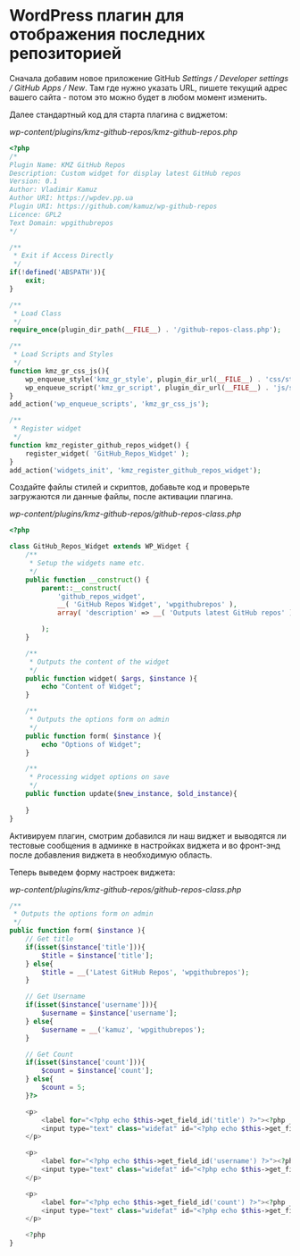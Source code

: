 # WordPress плагин для отображения последних репозиторией

Сначала добавим новое приложение GitHub *Settings / Developer settings / GitHub Apps / New*. Там где нужно указать URL, пишете текущий адрес вашего сайта - потом это можно будет в любом момент изменить.

Далее стандартный код для старта плагина с виджетом:

*wp-content/plugins/kmz-github-repos/kmz-github-repos.php*

```php
<?php
/*
Plugin Name: KMZ GitHub Repos
Description: Custom widget for display latest GitHub repos
Version: 0.1
Author: Vladimir Kamuz
Author URI: https://wpdev.pp.ua
Plugin URI: https://github.com/kamuz/wp-github-repos
Licence: GPL2
Text Domain: wpgithubrepos
*/

/**
 * Exit if Access Directly
 */
if(!defined('ABSPATH')){
    exit;
}

/**
 * Load Class
 */
require_once(plugin_dir_path(__FILE__) . '/github-repos-class.php');

/**
 * Load Scripts and Styles
 */
function kmz_gr_css_js(){
    wp_enqueue_style('kmz_gr_style', plugin_dir_url(__FILE__) . 'css/style.css');
    wp_enqueue_script('kmz_gr_script', plugin_dir_url(__FILE__) . 'js/script.js', array('jquery'), '0.0.1', true);
}
add_action('wp_enqueue_scripts', 'kmz_gr_css_js');

/**
 * Register widget
 */
function kmz_register_github_repos_widget() {
    register_widget( 'GitHub_Repos_Widget' );
}
add_action('widgets_init', 'kmz_register_github_repos_widget');
```

Создайте файлы стилей и скриптов, добавьте код и проверьте загружаются ли данные файлы, после активации плагина.

*wp-content/plugins/kmz-github-repos/github-repos-class.php*

```php
<?php

class GitHub_Repos_Widget extends WP_Widget {
    /**
     * Setup the widgets name etc.
     */
    public function __construct() {
        parent::__construct(
            'github_repos_widget',
            __( 'GitHub Repos Widget', 'wpgithubrepos' ),
            array( 'description' => __( 'Outputs latest GitHub repos' ) )

        );
    }

    /**
     * Outputs the content of the widget
     */
    public function widget( $args, $instance ){
        echo "Content of Widget";
    }

    /**
     * Outputs the options form on admin
     */
    public function form( $instance ){
        echo "Options of Widget";
    }

    /**
     * Processing widget options on save
     */
    public function update($new_instance, $old_instance){
        
    }
}
```

Активируем плагин, смотрим добавился ли наш виджет и выводятся ли тестовые сообщения в админке в настройках виджета и во фронт-энд после добавления виджета в необходимую область.

Теперь выведем форму настроек виджета:

*wp-content/plugins/kmz-github-repos/github-repos-class.php*

```php
/**
 * Outputs the options form on admin
 */
public function form( $instance ){
    // Get title
    if(isset($instance['title'])){
        $title = $instance['title'];
    } else{
        $title = __('Latest GitHub Repos', 'wpgithubrepos');
    }

    // Get Username
    if(isset($instance['username'])){
        $username = $instance['username'];
    } else{
        $username = __('kamuz', 'wpgithubrepos');
    }

    // Get Count
    if(isset($instance['count'])){
        $count = $instance['count'];
    } else{
        $count = 5;
    }?>

    <p>
        <label for="<?php echo $this->get_field_id('title') ?>"><?php _e('Title', 'wpgithubrepos') ?></label>
        <input type="text" class="widefat" id="<?php echo $this->get_field_id('title') ?>" name="<?php echo $this->get_field_id('title') ?>" value="<?php echo esc_html($title) ?>">
    </p>

    <p>
        <label for="<?php echo $this->get_field_id('username') ?>"><?php _e('Username', 'wpgithubrepos') ?></label>
        <input type="text" class="widefat" id="<?php echo $this->get_field_id('username') ?>" name="<?php echo $this->get_field_id('username') ?>" value="<?php echo esc_html($username) ?>">
    </p>

    <p>
        <label for="<?php echo $this->get_field_id('count') ?>"><?php _e('Count', 'wpgithubrepos') ?></label>
        <input type="text" class="widefat" id="<?php echo $this->get_field_id('count') ?>" name="<?php echo $this->get_field_id('count') ?>" value="<?php echo esc_html($count) ?>">
    </p>

    <?php
}
```